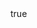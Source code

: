 ---
info:
  name: M1A1(HA) ABRAMS
  image: /img/vehicle/tank/usa/4_m1a1ha_abrams.png
  class: "ОБТ: 90$ и более"
  country: США
  cost: 140
  year: 1989

body:
  hp: 10
  armor_front: 20
  armor_side: 8
  armor_rear: 4
  armor_top: 4
  size: Большой
  stealth: Плохо
  optics: Средний
  speed: 65
  speed_road: 110
  fuel: 1900
  autonomy: 425

main_gun:
  name: M256
  attr_kin: true
  attr_fg: true
  ammo: 29
  range_ground: 2275
  accuracy: 65
  stabilizer: 60
  ap_power: 20
  he_power: 3
  suppression: 138
  rate_of_fire: 9

mmg:
  name: M2 Browning
  ammo: 900
  range_ground: 1050
  range_helicopters: 875
  accuracy: 15
  stabilizer: 5
  he_power: 0.75
  suppression: 90
  rate_of_fire: 652

mmg2:
  name: M240
  ammo: 2200
  range_ground: 875
  range_helicopters: 525
  accuracy: 20
  stabilizer: 10
  he_power: 0.5
  suppression: 55
  rate_of_fire: 652
---